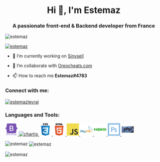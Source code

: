 <h1 align="center">Hi 👋, I'm Estemaz</h1>
<h3 align="center">A passionate front-end & Backend developer from France</h3>

<p align="left"> <img src="https://komarev.com/ghpvc/?username=estemaz&label=Profile%20views&color=0e75b6&style=flat" alt="estemaz" /> </p>

<p align="left"> <a href="https://github.com/ryo-ma/github-profile-trophy"><img src="https://github-profile-trophy.vercel.app/?username=estemaz" alt="estemaz" /></a> </p>

- 🔭 I’m currently working on [Sinysell](https://github.com/Sinysell)

- 👯 I’m collaborate with [Oreocheats.com](https://oreocheats.com)

- 📫 How to reach me **Estemaz#4783**

<h3 align="left">Connect with me:</h3>
<p align="left">
<a href="https://twitter.com/estemazlevrai" target="blank"><img align="center" src="https://raw.githubusercontent.com/rahuldkjain/github-profile-readme-generator/master/src/images/icons/Social/twitter.svg" alt="estemazlevrai" height="30" width="40" /></a>
</p>

<h3 align="left">Languages and Tools:</h3>
<p align="left"> <a href="https://getbootstrap.com" target="_blank" rel="noreferrer"> <img src="https://raw.githubusercontent.com/devicons/devicon/master/icons/bootstrap/bootstrap-plain-wordmark.svg" alt="bootstrap" width="40" height="40"/> </a> <a href="https://www.chartjs.org" target="_blank" rel="noreferrer"> <img src="https://www.chartjs.org/media/logo-title.svg" alt="chartjs" width="40" height="40"/> </a> <a href="https://www.w3schools.com/css/" target="_blank" rel="noreferrer"> <img src="https://raw.githubusercontent.com/devicons/devicon/master/icons/css3/css3-original-wordmark.svg" alt="css3" width="40" height="40"/> </a> <a href="https://www.w3.org/html/" target="_blank" rel="noreferrer"> <img src="https://raw.githubusercontent.com/devicons/devicon/master/icons/html5/html5-original-wordmark.svg" alt="html5" width="40" height="40"/> </a> <a href="https://developer.mozilla.org/en-US/docs/Web/JavaScript" target="_blank" rel="noreferrer"> <img src="https://raw.githubusercontent.com/devicons/devicon/master/icons/javascript/javascript-original.svg" alt="javascript" width="40" height="40"/> </a> <a href="https://www.mysql.com/" target="_blank" rel="noreferrer"> <img src="https://raw.githubusercontent.com/devicons/devicon/master/icons/mysql/mysql-original-wordmark.svg" alt="mysql" width="40" height="40"/> </a> <a href="https://www.nginx.com" target="_blank" rel="noreferrer"> <img src="https://raw.githubusercontent.com/devicons/devicon/master/icons/nginx/nginx-original.svg" alt="nginx" width="40" height="40"/> </a> <a href="https://www.photoshop.com/en" target="_blank" rel="noreferrer"> <img src="https://raw.githubusercontent.com/devicons/devicon/master/icons/photoshop/photoshop-line.svg" alt="photoshop" width="40" height="40"/> </a> <a href="https://www.php.net" target="_blank" rel="noreferrer"> <img src="https://raw.githubusercontent.com/devicons/devicon/master/icons/php/php-original.svg" alt="php" width="40" height="40"/> </a> </p>

<p><img align="left" src="https://github-readme-stats.vercel.app/api/top-langs?username=estemaz&show_icons=true&locale=en&layout=compact" alt="estemaz" /></p>

<p>&nbsp;<img align="center" src="https://github-readme-stats.vercel.app/api?username=estemaz&show_icons=true&locale=en" alt="estemaz" /></p>

<p><img align="center" src="https://github-readme-streak-stats.herokuapp.com/?user=estemaz&" alt="estemaz" /></p>
